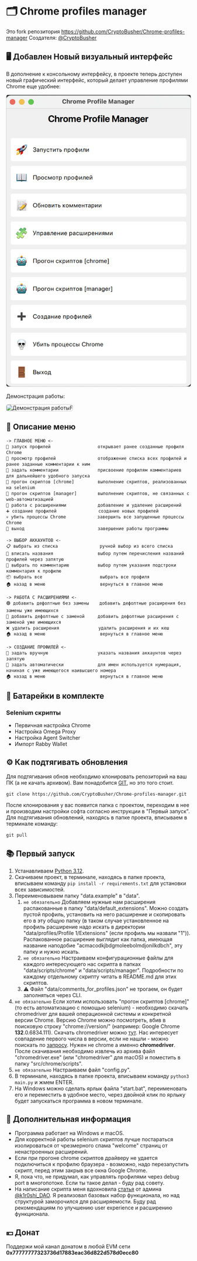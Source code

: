 # 🗂️ Chrome profiles manager

Это fork репозитория https://github.com/CryptoBusher/Chrome-profiles-manager
Создателя: [@CryptoBusher](https://t.me/CryptoBusher)


## 🖥️ Добавлен Новый визуальный интерфейс
В дополнение к консольному интерфейсу, в проекте теперь доступен новый графический интерфейс, который делает управление профилями Chrome еще удобнее:

<p>
  <img src="screenshots/gui_interface.png" width="600" alt="Новый графический интерфейс" style="border: 1px solid #ccc; border-radius: 5px;">
</p>

Демонстрация работы:
<p>
  <img src="assets/demo.gif" width="400" alt="Демонстрация работыF" style="border: 1px solid #ccc; border-radius: 5px;">
</p>

## 🎯 **Описание меню**

    -> ГЛАВНОЕ МЕНЮ <-
    🚀 запуск профилей                  открывает ранее созданные профиля Chrome
    📖 просмотр профилей                отображение списка всех профилей и ранее заданные комментарии к ним
    📝 задать комментарии               присвоение профилям комментариев для дальнейшего удобного запуска
    🤖 прогон скриптов [chrome]         выполнение скриптов, реализованных на selenium
    🤖 прогон скриптов [manager]        выполнение скриптов, не связанных с web-автоматизацией
    🧩 работа с расширениями            добавление и удаление расширений
    ➕ создание профилей                создание новых профилей
    💀 убить процессы Chrome            завершить все запущенные процессы Chrome
    🚪 выход                            завершение работы программы

    -> ВЫБОР АККАУНТОВ <-
    📋 выбрать из списка                ручной выбор из всего списка
    📝 вписать названия                 выбор путем перечисления названий профилей через запятую
    📒 выбрать по комментарию           выбор путем указания подстроки комментария к профилю
    📦 выбрать все                      выбрать все профиля
    🏠 назад в меню                     вернуться в главное меню

    -> РАБОТА С РАСШИРЕНИЯМИ <-
    🟢 добавить дефолтные без замены    добавить дефолтные расширения без замены уже имеющихся
    🔴 добавить дефолтные с заменой     добавить дефолтные расширения с заменой уже имеющихся
    ❌ удалить расширения               удалить расширения и их кеш
    🏠 назад в меню                     вернуться в главное меню

    -> СОЗДАНИЕ ПРОФИЛЕЙ <-
    📝 задать вручную                   указать названия аккаунтов через запятую
    🤖 задать автоматически             для имен используется нумерация, начиная с уже имеющегося наивысшего номера
    🏠 назад в меню                     вернуться в главное меню

## 🔋 Батарейки в комплекте
### Selenium скрипты
- Первичная настройка Chrome
- Настройка Omega Proxy
- Настройка Agent Switcher
- Импорт Rabby Wallet

## ⚙️ Как подтягивать обновления
Для подтягивания обнов необходимо клонировать репозиторий на ваш ПК (а не качать архивом). Вам понадобится [GIT](https://git-scm.com/), но это того стоит.
```
git clone https://github.com/CryptoBusher/Chrome-profiles-manager.git
```

После клонирования у вас появится папка с проектом, переходим в нее и производим настройки софта согласно инструкции в "Первый запуск". Для подтягивания обновлений, находясь в папке проекта, вписываем в терминале команду:
```
git pull
```

## 📚 Первый запуск
1. Устанавливаем [Python 3.12](https://www.python.org/downloads/).
2. Скачиваем проект, в терминале, находясь в папке проекта, вписываем команду ```pip install -r requirements.txt``` для установки всех зависимостей.
3. Переименовываем папку "data.example" в "data".
   1. ```не обязательно``` Добавляем нужные нам расширения распакованные в папку "data/default_extensions". Можно создать пустой профиль, установить на него расширение и скопировать его в эту общую папку (в таком случае установленное на профиль расширение надо искать в директории "data/profiles/Profile 1/Extensions" (если профиль мы назвали "1")). Распакованное расширение выглядит как папка, имеющая название наподобие "acmacodkjbdgmoleebolmdjonilkdbch", эту папку и нужно искать.
   2. ```не обязательно``` Настраиваем конфигурационные файлы для каждого интересующего нас скрипта в папках "data/scripts/chrome" и "data/scripts/manager". Подробности по каждому отдельному скрипту читать в README.md для этих скриптов.
   3. ⚠️ Файл "data/comments_for_profiles.json" не трогаем, он будет заполняться через CLI.
4. ```не обязательно``` Если хотим использовать "прогон скриптов [chrome]" (то есть автоматизацию с помощью selenium) - необходимо скачать chromedriver для вашей операционной системы и конкретной версии Chrome. Версию Chrome можно посмотреть, вбив в поисковую строку "chrome://version/" (например: Google Chrome	**132**.0.6834.111). Скачать chromedriver можно [тут](https://googlechromelabs.github.io/chrome-for-testing/). Нас интересует совпадение первого числа в версии, если не нашли - можно поискать по [запросу](https://googlechromelabs.github.io/chrome-for-testing/known-good-versions-with-downloads.json). Нужен не chrome а именно **chromedriver**. После скачивания необходимо извлечь из архива файл "chromedriver.exe" (или "chromedriver" для macOS) и поместить в папку "src/chrome/scripts". 
5. ```не обязательно``` Настраиваем файл "config.py".
6. В терминале, находясь в папке проекта, вписываем команду ```python3 main.py``` и жмем ENTER.
7. На Windows можно сделать ярлык файла "start.bat", переименовать его и переместить в удобное место, через двойной клик по ярлыку будет запускаться программа в новом терминале.

## 🌵 Дополнительная информация
- Программа работает на Windows и macOS.
- Для корректной работы selenium скриптов лучше постараться изолироваться от чрезмерного спама "welcome" страниц от ненастроенных расширений.
- Если при прогоне chrome скриптов драйверу не удается подключиться к профилю браузера - возможно, надо перезапустить скрипт, перед этим закрыв все окна Google Chrome.
- Я, пока что, не придумал, как управлять профилями через debug port в многопотоке. Если ты такое делал - буду рад совету.
- На написание скрипта меня вдохновила [статья](https://teletype.in/@trupimnepout/GOOGLE_CHROME_GUIDE) от админа [@k1r0shi_DAO](https://t.me/k1r0shi_DAO). Я реализовал базовых набор функционала, но над структурой заморочился для расширяемости. Буду рад рекомендациям по улучшению user experience и расширению функционала.

## 💴 Донат
Поддержи мой канал донатом в любой EVM сети
<b>0x77777777323736d17883eac36d822d578d0ecc80</b>



